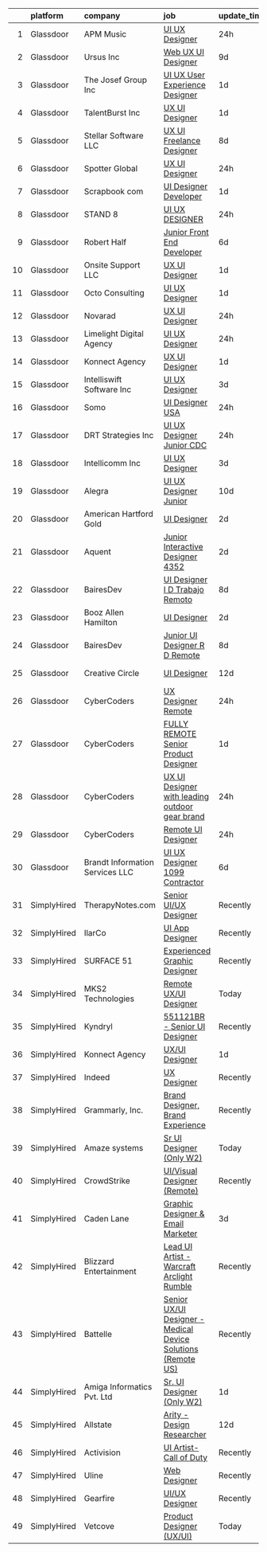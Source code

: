 

|    | platform    | company                          | job                                                                                                                                                                                                                                                                                                                                                                                                                                                                                                                                                                                                                                                                                                                                                                                                                                                                                                                                                                                                                                                                                                                                                                                                                                                                                                                                                                                                                                                           | update_time   | location               |
|---:|:------------|:---------------------------------|:--------------------------------------------------------------------------------------------------------------------------------------------------------------------------------------------------------------------------------------------------------------------------------------------------------------------------------------------------------------------------------------------------------------------------------------------------------------------------------------------------------------------------------------------------------------------------------------------------------------------------------------------------------------------------------------------------------------------------------------------------------------------------------------------------------------------------------------------------------------------------------------------------------------------------------------------------------------------------------------------------------------------------------------------------------------------------------------------------------------------------------------------------------------------------------------------------------------------------------------------------------------------------------------------------------------------------------------------------------------------------------------------------------------------------------------------------------------|:--------------|:-----------------------|
|  1 | Glassdoor   | APM Music                        | [UI UX Designer](https://www.glassdoor.com/partner/jobListing.htm?pos=128&ao=1136043&s=58&guid=000001838d45c7a68535307d27dab3fa&src=GD_JOB_AD&t=SR&vt=w&ea=1&cs=1_88467f1d&cb=1664522504474&jobListingId=1008170648261&jrtk=3-0-1ge6kbhumk24s801-1ge6kbhv4k60r800-eb32a0d60ea0e636-)                                                                                                                                                                                                                                                                                                                                                                                                                                                                                                                                                                                                                                                                                                                                                                                                                                                                                                                                                                                                                                                                                                                                                                          | 24h           | Remote                 |
|  2 | Glassdoor   | Ursus  Inc                       | [Web UX UI Designer](https://www.glassdoor.com/partner/jobListing.htm?pos=119&ao=1110586&s=58&guid=000001838d45c7a68535307d27dab3fa&src=GD_JOB_AD&t=SR&vt=w&ea=1&cs=1_5703dcf3&cb=1664522504473&jobListingId=1008151562653&jrtk=3-0-1ge6kbhumk24s801-1ge6kbhv4k60r800-c830932741fb6931--6NYlbfkN0CT8vBT9H5mqECx2dfLV_FONLPDKpIRssxVwtj05Tmm4rA5I0VNOPdM1oYsK66ov5pjF8ChUJ9NdhUkBoLSKCFhgYGxkMj8Dtxgkg9KAUUqsrHLi_JBfO8bappYtimWXEpThQiNgfEG8WN-5Bd6P6UjAl15q4i9bFiirMmrEMMyCd3OwRjZC5ibWouE4ougI0DJksJ13CYzx-y8dvat0sEWlizyS2DSRjb29aG2O4ZXZSPwt9kt7qMaKY9JsQCC5Rv9upCOVf5OVkl1UWt-Y7iHtzZ4Y59pvCW38ikCEuWn7kHmFwg4DAQ_dvac8IouWrmAScRxfLZj5pXxRm_WPujkumCiQqMB62_kzf2C7X2dET28MCOkhgGMu1lIWBYtjidzSsoixs_d-aIbKXoR-gu4uzLkgfIeWUTpEjthPalLD7VNSThrECTKQ-9uDMrgL6ScPoEQtYJlv29k4QbO3TQEW-O1ooP6TKvoc6X5oAnh8ku0aHuDtJ9mEGcFUmiKQMKzkyVocfNIrrBHMLGqoY8x0y0Y9_GSssyygRWwZGvRma6FPe99AnwxtC6cqgRZPXvHPHfaaYpaopt9FThZgxi6pvMpgbfN9IyCKmOouXbHk5swN0ay32cl-Z9z3l8l1-vx1kp8ugFH1qGzaNVtLv4s-oWh83bA41jtgKIJKahBmXVZCTCxjfL5f6_T-uUnLwSHBq6vcinneKiW1-pUlvYYnqCDsK2gl8UTkY8W5o7hShm14up4PJMHeJMPRyEO311KOTXUi2DK59YoDt1RMtvhxMFmcVXbk-6FdizhoOReToAPSMM3-fw40F8Cjva0NUap-1d-cWBGka0Z5vjpl_NWQvWkeJdl0A01nKhPg_cxnm3LxbKP1tuxzqDX2j3UbVFVEtFAzUKqaspPrPg8hgM_Ve2x0D7WKQb5RlZt1Nwx_O0e4RHUe-FAzHiW_BNUMtqe-p55gA5MgR5mZTCyyxMvIey9YYtDG0M-yLl9AEmHtf6_pvC_jySo)                                                                                                      | 9d            | New York, NY           |
|  3 | Glassdoor   | The Josef Group Inc              | [UI UX User Experience Designer](https://www.glassdoor.com/partner/jobListing.htm?pos=109&ao=1110586&s=58&guid=000001838d45c7a68535307d27dab3fa&src=GD_JOB_AD&t=SR&vt=w&ea=1&cs=1_620e258e&cb=1664522504472&jobListingId=1008168290173&cpc=6FC5BA77C9A4CD78&jrtk=3-0-1ge6kbhumk24s801-1ge6kbhv4k60r800-b4089aa15ce6e718--6NYlbfkN0BK9GXDcakwdiqmeo8o-2GvkYnmPkq7xevAHdeF_847qtZKsN7LQ_6DhfF8jhfwuX1pMHFhhfSPDCHT9F2RYSKx8xyGJ9Tg4TBf2SNUEzuVoeRGgLnMC3zm4Um1wT07xAgXUZCgv2BBdfJFBkjFppsOhQVOH1PcEKx3vwdoeN_L2wm-jTyLRXPnDGXvtKglOiWBiHgq5HPog9Cc4KuuPepEPzewLwtEsuZ9CEEXU0QMYCfaONQMhbSkFngDMuPclqePF1GPEi-4Jnd6FxNEBLSx0AsaxR1Hvf-dxIZJUEkIYN7uLWYWq57ozoz8jeJp_Qox_emgLysEiCacqSG1CPEEEwDd_VX1jyqAlq96QhZiU_cZtrXLj1rfJ1JlV8NoBA5zGimNSIKYJJF3xse38KA41wlT2fRgaOzm4zUws0VRSJMPYKlp2oyk8v4ClrO3txWM5uV9aMpnqpYFjr_KwYHyg7aasj2HWDssf0eKjLXX04I-6ojTcXE8)                                                                                                                                                                                                                                                                                                                                                                                                                                                                                                                                                                                                     | 1d            | Annapolis Junction, MD |
|  4 | Glassdoor   | TalentBurst  Inc                 | [UX UI Designer](https://www.glassdoor.com/partner/jobListing.htm?pos=111&ao=1110586&s=58&guid=000001838d45c7a68535307d27dab3fa&src=GD_JOB_AD&t=SR&vt=w&ea=1&cs=1_4c224220&cb=1664522504473&jobListingId=1008168137768&cpc=9908D8D4413DBB8A&jrtk=3-0-1ge6kbhumk24s801-1ge6kbhv4k60r800-d54fd8eb07908ba4--6NYlbfkN0AytblDjMhCTRr2PwXSTF3LlCyagmIhB_qBKYhkTsU9J8kbOkkPPbkHTn1PvWfxq-OxQkT0mkQMb_m91Yxy5THvksedP65a-rNWCg7qI6Qd4HExynl0cXOt_q1c1MYUD3gaJ_zgYhA9T6zQGXY0-jrFTdQ0VaREUejX0OwnrUUMyf5NcTS1D7sW05_fWpsvLWcwj5OczpX8qWa6KuF0NrmOXVrbHuR0Di3qWzmcnE6H-aHfa_kiHQVzdJTMkiNpJOWF0u6rPJRGjLtUtcewlPVrewsIbKS4IEMtXKaHwAb-SbKVRnALTrlHeuxaCqdo6OGvzoOvf7Ly0vNoOYb718ikiTDEE58NNaLaZsdx_3Miw6e1VIOGSPko1qJ8ksiWri27A38Dr3L2fcrV_eJdfLMwjd_0HNCSCXZqWIobG7l8DK542iugP9XXRdPpXsLN4BdNz8w5L03kA-gf_XKPvz6Dg-ue744ekkqrQA3b48xi2JHTgVP5VQkju5EKP5iqd0Mg-67Oa-CYCA%3D%3D)                                                                                                                                                                                                                                                                                                                                                                                                                                                                                                                                                                                         | 1d            | Remote                 |
|  5 | Glassdoor   | Stellar Software  LLC            | [UX UI Freelance Designer](https://www.glassdoor.com/partner/jobListing.htm?pos=124&ao=1136043&s=58&guid=000001838d45c7a68535307d27dab3fa&src=GD_JOB_AD&t=SR&vt=w&ea=1&cs=1_9363b649&cb=1664522504474&jobListingId=1008153816308&jrtk=3-0-1ge6kbhumk24s801-1ge6kbhv4k60r800-5c97b58db50d63fb-)                                                                                                                                                                                                                                                                                                                                                                                                                                                                                                                                                                                                                                                                                                                                                                                                                                                                                                                                                                                                                                                                                                                                                                | 8d            | Remote                 |
|  6 | Glassdoor   | Spotter Global                   | [UX UI Designer](https://www.glassdoor.com/partner/jobListing.htm?pos=127&ao=1136043&s=58&guid=000001838d45c7a68535307d27dab3fa&src=GD_JOB_AD&t=SR&vt=w&ea=1&cs=1_fb81898c&cb=1664522504474&jobListingId=1008171429465&jrtk=3-0-1ge6kbhumk24s801-1ge6kbhv4k60r800-71cdd0a940bb2841-)                                                                                                                                                                                                                                                                                                                                                                                                                                                                                                                                                                                                                                                                                                                                                                                                                                                                                                                                                                                                                                                                                                                                                                          | 24h           | Orem, UT               |
|  7 | Glassdoor   | Scrapbook com                    | [UI Designer Developer](https://www.glassdoor.com/partner/jobListing.htm?pos=101&ao=1110586&s=58&guid=000001838d45c7a68535307d27dab3fa&src=GD_JOB_AD&t=SR&vt=w&ea=1&cs=1_6daae5e1&cb=1664522504471&jobListingId=1008168650416&cpc=608BEFD8E68346F1&jrtk=3-0-1ge6kbhumk24s801-1ge6kbhv4k60r800-62b34dc2ac0b666f--6NYlbfkN0C1yppl-0ekVUoPe3ZKhKQjCocelex8BczS8oiB1y4H6D5mfhWtO58RS_RPbOjQdgdRpZVKCGkuKevbwxgGfsFKUckQKEEjV0lThO3FJ3CpAhFzxwLzD4t2KKMDT4tJo97gxIsJtm8mFW-2M-9v8-Necl0GviZ8_EnnmdTJ12_ddQeQaXotJQFyCf0SWF8os7D0H3rYNp6aA02BGOl7ZZ-mlRb0OEc7t_Nv9xPIBvl87k22MlN3vsMCUcf_wcKE260LpUjfYuGx80LksK0vwLxtkYKOZsdvucRj2dvaIS9s2hIB1KDk-SBiY4eJMPGUKWyJ-e_qldSrBKQ84ew-yq2Ge-7WeVWN2eO_KzrtDiqiVbzkMjWRtAkYnWWYvDBYrZ_PQDzl8hgVJ_szUR5Ch5JpW-iIKsQ10ScV0USHFKxStsPU1RmKKmuFNHdsm0lJnaJ7NWqGCxLknoVK2P1RTlun8Jc5rVGnFDOdjhP3vIYWfzLTiMKxE2dL_UHgIcMBPe7q9p-6ZOkM9rA8Om5k-jRN)                                                                                                                                                                                                                                                                                                                                                                                                                                                                                                                                                                              | 1d            | Gilbert, AZ            |
|  8 | Glassdoor   | STAND 8                          | [UI UX DESIGNER](https://www.glassdoor.com/partner/jobListing.htm?pos=123&ao=1136043&s=58&guid=000001838d45c7a68535307d27dab3fa&src=GD_JOB_AD&t=SR&vt=w&cs=1_aa2e4b6f&cb=1664522504474&jobListingId=1008171533547&jrtk=3-0-1ge6kbhumk24s801-1ge6kbhv4k60r800-3e7e40ff3f9f0ec9-)                                                                                                                                                                                                                                                                                                                                                                                                                                                                                                                                                                                                                                                                                                                                                                                                                                                                                                                                                                                                                                                                                                                                                                               | 24h           | New York, NY           |
|  9 | Glassdoor   | Robert Half                      | [Junior Front End Developer](https://www.glassdoor.com/partner/jobListing.htm?pos=117&ao=1110586&s=58&guid=000001838d45c7a68535307d27dab3fa&src=GD_JOB_AD&t=SR&vt=w&ea=1&cs=1_61157872&cb=1664522504473&jobListingId=1008159310171&cpc=FB7E4A1762AE5BEC&jrtk=3-0-1ge6kbhumk24s801-1ge6kbhv4k60r800-ad7c0c2ea6a51657--6NYlbfkN0CpzDdaQkua3np5pkmj49lKioZwmwxQ-yx5plwbYmV_M7ZUsoYMwH68ZWZwpU8o109k8k9TkDq1w6sfTxQkE0Ft9mF14Uw0_9EoxHmQqCj3tCIE2KfBuGjcTtjqWw-JHOfMWZ887oAMblHPOaCDyAle0H0J8Szjo-QPHMkVFWsJnhEnUz9nnl6qy7LxreCQT440UWQp5YucP5iBwK6350f_1hOdXC-8I1iqtg8UlA-RdncVFuWTPaX34SwzZeLwjySdUscqJFa0HJIs2IH_XGpL1lhIGLNwjPBwLgVmDcasKR0XeO-qRzRAaZagx_5nWRR_L8OqP4HJPTI9TQnXIqC7UF_Cgd2GR4irJkRqiVK407LRc13FNQ67sr74JhIxwG7bBsCSfyUdH_yDPiLtyOuTxUBQ7VYaE5wBdpETbun7M7WM6JGGpx0ifff5SpubA3dfZXkAX-xei-xiQg1EXtKyNV20CAAw9ettiwpzRtakdWCF7eie1l3-lRkN6t2-aCXqDDUuGnqdJnLuP2CjcAOyRXNjUFZXtVDLj-upufJcfA2uoploIN1aDKb7WO2_1SM%3D)                                                                                                                                                                                                                                                                                                                                                                                                                                                                                                                           | 6d            | Melville, NY           |
| 10 | Glassdoor   | Onsite Support LLC               | [UX UI Designer](https://www.glassdoor.com/partner/jobListing.htm?pos=104&ao=1110586&s=58&guid=000001838d45c7a68535307d27dab3fa&src=GD_JOB_AD&t=SR&vt=w&ea=1&cs=1_242de48f&cb=1664522504472&jobListingId=1008169414448&cpc=1160948BCBA38B5B&jrtk=3-0-1ge6kbhumk24s801-1ge6kbhv4k60r800-a2aaa8486b49cb07--6NYlbfkN0Auk-QkTeXAvl3GClZfDM17QnofsqdUwCNpvBU1ShVA2_yp9Eg1uWSGJ1J2ClXU4kC3icgS9_W-5OsuWunWt_IyctRlB_pbyfy0dghEqf4VNyql2VDZ2IGt7AMSmGCYyfN4lJqudB2TMcLul0G85UmzqSdWchKEuZt7nw4iQuQHG9yX2SOt8G79KsOTwlB5zvlNgRJf52J5593P3iQdPVnV8ZgzuwUH8FqqL8nkhraQjpYR2NaC1E9Ts7VsdrQjuUTlmPG7Qqj17OCbNYeqxeg-gKc4W5KLuey4wVzvbpUIlfMLbl4mBvZnSALvYIKvZVSPX1otYopljPggTcltZC4ag0mQKdVZ7bP9pSS8hVrsKRu82Im0wfLZ5ISZSqsLRHTfPeIqdSz5V3ZQwVa5VqGPN25LeTgFkP9aP7sn_xEplz6m0wPO4DaXdKViCWGVhuXySxZUZGp_AZ_x8KrubqNseDbvpAGOdMC93yf3rS51DN8DQluffJOuzgut78mUclm_DBnQrjPX1Q%3D%3D)                                                                                                                                                                                                                                                                                                                                                                                                                                                                                                                                                                                         | 1d            | Remote                 |
| 11 | Glassdoor   | Octo Consulting                  | [UI UX Designer](https://www.glassdoor.com/partner/jobListing.htm?pos=106&ao=1110586&s=58&guid=000001838d45c7a68535307d27dab3fa&src=GD_JOB_AD&t=SR&vt=w&ea=1&cs=1_5b753da1&cb=1664522504472&jobListingId=1008168500556&cpc=82B3195DA92CAF92&jrtk=3-0-1ge6kbhumk24s801-1ge6kbhv4k60r800-b371f68b6cc4eaad--6NYlbfkN0BUILWTwFEMoXKrKssGyD8iTIA4IasGWC9VuLPSE7H-z3PWa5O78tC_NkFRpx8Ok5lPrUM7VPeJDZc1K6nRz6VTjVqrFkmtE1Tu5MmOi-VWlYxoX3PZSwQz7msP4ZNglGJEcCFNl3jkA2XF5qu19Srs_qOr8Em2AJbfiSkMTCMKsvYpLkr4E9oiEiMHqzWG952YpS_ZypNdGcWS_5r1My7LpR07sNm8aL1kXqd41G93F3V0wEdZl67AleQGIMcSrn8xBoWLhPLYoX9g6tegG5zAP_rdWc3SzD9-QriJDniG2jibPBbP4LmCc_aaVThvb8DTxvT-Pr_3RReKRFHwspcguerdG3G-6hI0qolGCFHDglNXoBZ7tJDvAlhbNWDECPBqiGbcTtMY3quB-f2L12S9Xn3t7iCkizbHfuVD0VyE-QnWXRudb3Wd_82lbnTDrxFcEUXyR4Njt5DR1zyBuHZKtOclbwyNFNmQX6AtPfpLVyUS5Pt9STE0gdlzDmJy5tekJw5NcBxFnQ%3D%3D)                                                                                                                                                                                                                                                                                                                                                                                                                                                                                                                                                                                         | 1d            | Remote                 |
| 12 | Glassdoor   | Novarad                          | [UX UI Designer](https://www.glassdoor.com/partner/jobListing.htm?pos=122&ao=1136043&s=58&guid=000001838d45c7a68535307d27dab3fa&src=GD_JOB_AD&t=SR&vt=w&ea=1&cs=1_44b3b532&cb=1664522504474&jobListingId=1008172460860&jrtk=3-0-1ge6kbhumk24s801-1ge6kbhv4k60r800-66256d4ed1a99d4a-)                                                                                                                                                                                                                                                                                                                                                                                                                                                                                                                                                                                                                                                                                                                                                                                                                                                                                                                                                                                                                                                                                                                                                                          | 24h           | Provo, UT              |
| 13 | Glassdoor   | Limelight Digital Agency         | [UI UX Designer](https://www.glassdoor.com/partner/jobListing.htm?pos=130&ao=1136043&s=58&guid=000001838d45c7a68535307d27dab3fa&src=GD_JOB_AD&t=SR&vt=w&ea=1&cs=1_6e4e3a6c&cb=1664522504474&jobListingId=1008172074975&jrtk=3-0-1ge6kbhumk24s801-1ge6kbhv4k60r800-42eafc1a6c6b565d-)                                                                                                                                                                                                                                                                                                                                                                                                                                                                                                                                                                                                                                                                                                                                                                                                                                                                                                                                                                                                                                                                                                                                                                          | 24h           | Remote                 |
| 14 | Glassdoor   | Konnect Agency                   | [UX UI Designer](https://www.glassdoor.com/partner/jobListing.htm?pos=102&ao=1110586&s=58&guid=000001838d45c7a68535307d27dab3fa&src=GD_JOB_AD&t=SR&vt=w&ea=1&cs=1_b8259d1a&cb=1664522504471&jobListingId=1008168438925&cpc=6193B0C32834B022&jrtk=3-0-1ge6kbhumk24s801-1ge6kbhv4k60r800-9b61eef49c5311ef--6NYlbfkN0A-7AasZqH9Qn1Anb5-SGr1cEoKuvdHr_Nh2LwbaEhTGEydg6s1jxro67S5AJCHI4rCBnE8SwSEChdyMxCt7PW4zVyycmXIqTm8Idwfu1X07f4opH2Wlp_JY5FDsWaDDWmu8V3Hj2CCU_jidTElN-oSw1EgEgQMTamuJ_XaRKgvdppN0e1kKCMBxfxR7c6NgOLVokvCIfrYWkRt7s_00OMPYArl_prDRVCFeOd3xEdkqoW2ZxwkFCpm3HCUaDIuneudkrqI4yc3abhRwVO4bz7EfnETBIqlOWyYXR7A-lLjIL_uNRYZeZ9futtdF24_AID_QLLCuMzD82T82xsniLzUeHr43uP5oPfxoNxSFvtgtJYkEmfZMpNIBnpFiTaJhhp0wVcTy5gUH_st8DcuqlADlVKUixCoP0M0z-Y9tVydlVexYtlFIcVeQ0vZeanJyXDQ5crr9GOdC4_UKvKKnhcKO88BiHNosb5c2LDyfZYiuhXEyuAcnLbNOdbCbx8Qt2k%3D)                                                                                                                                                                                                                                                                                                                                                                                                                                                                                                                                                                                                       | 1d            | Remote                 |
| 15 | Glassdoor   | Intelliswift Software Inc        | [UI UX Designer](https://www.glassdoor.com/partner/jobListing.htm?pos=112&ao=1110586&s=58&guid=000001838d45c7a68535307d27dab3fa&src=GD_JOB_AD&t=SR&vt=w&ea=1&cs=1_1c1e7fe3&cb=1664522504473&jobListingId=1008164005707&cpc=FB7E4A1762AE5BEC&jrtk=3-0-1ge6kbhumk24s801-1ge6kbhv4k60r800-caced73505e867f4--6NYlbfkN0DiLKrdXjeQZR9vKVzqvG_fO73QKtee5CoWfuVjZxaK4bmjGwd_vuK3iP9vI1bYUpCmrS6Qwd2t26YvYyO7Ak0sOC-t504NbZCSil3hwk41tww4WX760mfuW3bZeK7Bxtk7xiLTT8fqhdbCqh6EuwPpDy8MfY1vS0nfKwVw8_LH0Uj9pxUyhTMVc1OgAw3kxHYk-3q8JCGgUgfBxYKYTvbFqMMgZ3tEVBwsMbKtUMppUBuwA9sidUjUNvIAtTUq89n3pW1r38XY8p3-Afa5pcXsLXTBDNlKZVYeNMX0WqV5hxC029u8HEFJ6BrsWn6LuFYFiaLihf1EbDW4DN01Qo6hE0knbAzRgwjDeW3Md_W_PPn3_T1uwS6msTZVVc63dpf23R7G0tw-1LCGrptVqlA1bHybFW5h5d8FRlgbvrcXPUUkGviIuqEA_gOH2tjQN7YDMWEZn_hH23wRRsC4Zq1MQh9Il-Z0Ve0MzT9mWBxnWxqOOte40DOzcdT6k5mnSuQJz-mVxkN43DMfT7Z4Imx7eYtgu7RbVr3VBeeT1txSysXCSnjK7jEFhBvgfxWbssHzMTtHzt3cGCwnhYdBCiXiFVX1b7I4FL8l6xhlV202DTMKFg55vRTRIQlhmrbkj74DIJ6pxVm9idRSEgUpquCJ-xt6XyJr5cJL29vMeJ-MMebyP0GD6_6H)                                                                                                                                                                                                                                                                                                                                                                                                                     | 3d            | Atlanta, GA            |
| 16 | Glassdoor   | Somo                             | [UI Designer   USA](https://www.glassdoor.com/partner/jobListing.htm?pos=126&ao=1136043&s=58&guid=000001838d45c7a68535307d27dab3fa&src=GD_JOB_AD&t=SR&vt=w&cs=1_ca0261ff&cb=1664522504474&jobListingId=1008171014055&jrtk=3-0-1ge6kbhumk24s801-1ge6kbhv4k60r800-ebe0ad69b32b27c9-)                                                                                                                                                                                                                                                                                                                                                                                                                                                                                                                                                                                                                                                                                                                                                                                                                                                                                                                                                                                                                                                                                                                                                                            | 24h           | Washington, DC         |
| 17 | Glassdoor   | DRT Strategies  Inc              | [UI UX Designer   Junior  CDC ](https://www.glassdoor.com/partner/jobListing.htm?pos=121&ao=1136043&s=58&guid=000001838d45c7a68535307d27dab3fa&src=GD_JOB_AD&t=SR&vt=w&ea=1&cs=1_b70a76c1&cb=1664522504474&jobListingId=1008172109667&jrtk=3-0-1ge6kbhumk24s801-1ge6kbhv4k60r800-4f0727998002c8f8-)                                                                                                                                                                                                                                                                                                                                                                                                                                                                                                                                                                                                                                                                                                                                                                                                                                                                                                                                                                                                                                                                                                                                                           | 24h           | Remote                 |
| 18 | Glassdoor   | Intellicomm Inc                  | [UI UX Designer](https://www.glassdoor.com/partner/jobListing.htm?pos=108&ao=1110586&s=58&guid=000001838d45c7a68535307d27dab3fa&src=GD_JOB_AD&t=SR&vt=w&ea=1&cs=1_a06907c3&cb=1664522504472&jobListingId=1008162824501&cpc=D2F1DE17EE1F43B9&jrtk=3-0-1ge6kbhumk24s801-1ge6kbhv4k60r800-77d90b9bdfe3fd21--6NYlbfkN0ChKihHdWUYlBRbbnjV70faLAmc7CdQbAkEYrx9QGU1An9lzWqTAjHS5tSZ18XLIvExbfG7YUs9wX5NlgJN93BLATALkr6wdcVUe3x2gVRLOAtumFiEB6EhR5jkv0CzPFZm5dBwAJiDHEKSy3TEOuxRoJmPduteKoUNly0VausAEtY5NtMS5AeCa2d_BozR69_mUszYU5oC0QP3JQGr-eHJbQivfwaI6JzRMrG6Y1F_aHS_V1USoVeaF15DkunO-fy2EgI1CXm00ZiukyxU8Os42kRmbvmJ78Dfvcs37MC8VsVt-QnRcXg9OzCEQqsa5tO_UV8ECGPO6bBw_QfVV6E3toz5g2SKyxG7l1jMAJBFAKIAfYj86oi4U-i_OXPFmN6e_Yp_ycMB3Onj1oogLTz7jgF89XaCFRKl-4ZIELnEh_NVMsWaT-lO5fmD2icSDlZGmDSA7qLegXXWpCENDbZbAoMtc76Jp5eFtvMm6LfCSU2T_Qd39ZGZxbJDQjC9_Og%3D)                                                                                                                                                                                                                                                                                                                                                                                                                                                                                                                                                                                                       | 3d            | Wayne, PA              |
| 19 | Glassdoor   | Alegra                           | [UI UX Designer Junior](https://www.glassdoor.com/partner/jobListing.htm?pos=129&ao=1136043&s=58&guid=000001838d45c7a68535307d27dab3fa&src=GD_JOB_AD&t=SR&vt=w&ea=1&cs=1_b7176424&cb=1664522504474&jobListingId=1008149723873&jrtk=3-0-1ge6kbhumk24s801-1ge6kbhv4k60r800-78528d52a11542e8-)                                                                                                                                                                                                                                                                                                                                                                                                                                                                                                                                                                                                                                                                                                                                                                                                                                                                                                                                                                                                                                                                                                                                                                   | 10d           | Remote                 |
| 20 | Glassdoor   | American Hartford Gold           | [UI Designer](https://www.glassdoor.com/partner/jobListing.htm?pos=103&ao=1110586&s=58&guid=000001838d45c7a68535307d27dab3fa&src=GD_JOB_AD&t=SR&vt=w&ea=1&cs=1_3f024e08&cb=1664522504471&jobListingId=1008165480834&cpc=AECEB822CA110EBC&jrtk=3-0-1ge6kbhumk24s801-1ge6kbhv4k60r800-e6e749305ffd51d3--6NYlbfkN0DbHp5n7ncm4C7zTLBChB4_smQ5E65ez6P_Cdr9E5EALJMUY6f-Mmf0xZP06Rzp2mD6ewDCJ9LGdw20INju6TABqKUxtHHT4Tr7KyR1NDzE-aGP6V7Q3Q9mclikNGK7gUWFk39A5D0lO58CTq_vOWD1-XHnIhSYewS1p9eTYsjQ5w0gXoj0OrLoIU26C9YizMjzDsiCSTNf07d4rOHwtwxbkdMcUM5mrQvb1TGrcrwqhml23EQiKd_uYW-exMmbb3r2OJ1GhayYp1wqC1IoCfd_utdcTVe4OZikqPzK0rldCB3tPBLkFqSU2lGnsl-ShA5FVKh1jG3mDtuc1-EeHE42dJGgNCjQ8Q1HuPwXc8v1IqTERBFCcYlf0mMNJHDy4fB88AYv5L8jbFG7z2-YIGDtclcVldrNKRO7ErLLOyRv0o0Ku9-E-pXb7IOuaUOKl-hc6xdAIGgv75hTNi4n9jKxGu0kpXyKRjHHkGC9ybH1FD2yPhaFU8AJBldJ3qdDFaw%3D)                                                                                                                                                                                                                                                                                                                                                                                                                                                                                                                                                                                                          | 2d            | Los Angeles, CA        |
| 21 | Glassdoor   | Aquent                           | [Junior Interactive Designer  4352 ](https://www.glassdoor.com/partner/jobListing.htm?pos=115&ao=1110586&s=58&guid=000001838d45c7a68535307d27dab3fa&src=GD_JOB_AD&t=SR&vt=w&cs=1_b9153c16&cb=1664522504473&jobListingId=1008165513680&cpc=3BA4CE39D5B5DEF5&jrtk=3-0-1ge6kbhumk24s801-1ge6kbhv4k60r800-bf130ab23b83691d--6NYlbfkN0DMrcEu7yrtATojKJA7cEzGQ3FdRGWLh0CZQInL4ECGI9gD0Wolx9R2v-Aex0-GK04wuCgzflPBRkRQfW92hu5bdB7I5i80oD0xKC7ZbT0oWx1mhDK9tT_G3lq83ALv5_npUo_hMljb4KaRsw9wJdbbIoRv6v9BEzOoHSMB09PFnEiuY0NbtUUhBQcN9aR8HvLEP3DEe_BG0BW12xciJSH5BAKpZfY12fTDktLHKS_izso4Xda8I2GsHF96Eas84bBGazrxmcoXHwBDKrkba6pIinRrH8WTQ7zYKaHiSS3vVdVxpPrPxF47mtJSi7pOedC5t6BXR70DKwsEG-rOkJyh1VkxenXMxo3Cnfv8wGpUn_-YeZDQl6DFRszDfB71ERNOY3V0pQdKEYW8C93xtuJQFDUMq-GsLWh0VumKXq6beOfxgEfaPPnUBGQEOXcw5og%3D)                                                                                                                                                                                                                                                                                                                                                                                                                                                                                                                                                                                                                                                        | 2d            | Santa Monica, CA       |
| 22 | Glassdoor   | BairesDev                        | [UI Designer   I D   Trabajo Remoto](https://www.glassdoor.com/partner/jobListing.htm?pos=107&ao=1110586&s=58&guid=000001838d45c7a68535307d27dab3fa&src=GD_JOB_AD&t=SR&vt=w&cs=1_d7c68b29&cb=1664522504472&jobListingId=1008153486024&cpc=8795CF9063CD573D&jrtk=3-0-1ge6kbhumk24s801-1ge6kbhv4k60r800-b4c921561e0b5357--6NYlbfkN0BfEGkshao4EhrCCf7LYqKO8VNtf9vkQrewuI3DmTR_-G3zJxSBeo1ORWaJUaUR2cJI3o73wb8YKaI-bdZnC6Qwra7mBLTTlnmNgK7D0RftTSNAoc1l_9zwTZ8kod07T5KXmmcIDT4_ptJyYGktEUg5OOBhpREQEkLsp5MdaoKubKCTYwoD8XaoVhz0XS4WvxXZuDyiqjuQ6PYj5F0ac0kSPBFOfPMuiySIS5VCsXfdAWrgevy9KdaqEsUGcFhMfD2N6SfUC8NezhV67HtEcdGmJNRBA7K2qN3zQCMSACq7tiQ0DZLl7ZVdOzwJE_91QuKJ-y8EWyPdZitVx02M44IkpkBbGfpCiR26r14ySI32mZ9oGyJ1G15VvtkmONbzMMaOSUV156-3mgcayIVnTIaewD3Hf_b_8MVpTUgydUqweTnUBcP9D47w2iWsvl9E0nkFCiFEZ0lIgaLGYR6Mx0g1HS3ib4dPwUEy5joHNldSPGMbWH5BzhJqdwOQeRp1dUQdj-Gt1gY_JHO1xAqHrzfgpYf0maoOqMhS-5TaN6nAXvaEzkG7leiq8M5Ta61WFV7hg-MABJ_qGw%3D%3D)                                                                                                                                                                                                                                                                                                                                                                                                                                                                                                          | 8d            | Colon, PA              |
| 23 | Glassdoor   | Booz Allen Hamilton              | [UI Designer](https://www.glassdoor.com/partner/jobListing.htm?pos=125&ao=1136043&s=58&guid=000001838d45c7a68535307d27dab3fa&src=GD_JOB_AD&t=SR&vt=w&cs=1_e0af4376&cb=1664522504474&jobListingId=1008166553285&jrtk=3-0-1ge6kbhumk24s801-1ge6kbhv4k60r800-01f47048755d94e6-)                                                                                                                                                                                                                                                                                                                                                                                                                                                                                                                                                                                                                                                                                                                                                                                                                                                                                                                                                                                                                                                                                                                                                                                  | 2d            | Washington, DC         |
| 24 | Glassdoor   | BairesDev                        | [Junior UI Designer   R D   Remote](https://www.glassdoor.com/partner/jobListing.htm?pos=105&ao=1110586&s=58&guid=000001838d45c7a68535307d27dab3fa&src=GD_JOB_AD&t=SR&vt=w&cs=1_d04fcda9&cb=1664522504471&jobListingId=1008153488457&cpc=2CAED5C921A5F994&jrtk=3-0-1ge6kbhumk24s801-1ge6kbhv4k60r800-22334d203f101bca--6NYlbfkN0BfEGkshao4EhrCCf7LYqKO8VNtf9vkQrewuI3DmTR_-G3zJxSBeo1ORWaJUaUR2cJI3o73wb8YKaLcgKq9WK8IYI59m15eV8vcglsZZ7ypdJc15E26d6NhZag-UM6mUgzEdNHISO5vO8yL995Y577DP1X9IU0A_Gw2Cg4aVT9LVwJYy0Uz7Xu3ypOcWRYXRu3qNcqByJMvIRin9PjmOyHUOTYvDxaY124ehOyBiBeki_B1uCc8Vc_ph9NUeA7QxTAEPkRaJc7oGLhGTOIOW96Zsshnnx6uSXg82X0yyXMI3xzL5QPt2UR4yiQpKfjVs7p5YYeWOMPG5QFCr_ZCX_6Jc6SNRE70b3akFCK8ZWD_JyXMnLDnOezHdtQETK-ltURiprvShjkc5E-OrgevwQQ4SjwnZdHJriULK0CrqG3my2fq6fNIFZwTimGV5G_YCEE77aK1u_vlZFyUH2siDiZg8DEAX1u5lMSxcIUaKMiZYeAuN4AZfiIrtA0kaj-NM2Fp8hE4a4gwkfiGTSpDJe0JZTzVIqy_PNY-P-dkvVKoy0nCVG4l_xMjPmTdww6q82ahNqK-sYqHnQ%3D%3D)                                                                                                                                                                                                                                                                                                                                                                                                                                                                                                           | 8d            | Colon, PA              |
| 25 | Glassdoor   | Creative Circle                  | [UI Designer](https://www.glassdoor.com/partner/jobListing.htm?pos=114&ao=1110586&s=58&guid=000001838d45c7a68535307d27dab3fa&src=GD_JOB_AD&t=SR&vt=w&cs=1_026eec29&cb=1664522504473&jobListingId=1008146351697&cpc=32EE424DE2B657EB&jrtk=3-0-1ge6kbhumk24s801-1ge6kbhv4k60r800-9715d9408f8154c4--6NYlbfkN0BPwlZa85gbT4Q3XYQoU_uQn0Qmw9zd_9UNfmcwtqAVud1yvyq1Z4UAlx1bxhDUi3I21Bn0WlsvFihpTEXw21BTb9XnB04zeIS6bQRFywxohzsB9hwl5eIZNDtOImrkdXvnup5o05Npiy-vF1r9uyLP0ZFRWNpL9JYGmc2XgZpAtzud_9MY4W7Q1Sxjugjn4DPdiNH61slmgKz-wfAUsHDvRMdXB9byrC6n-zfyvrlK5HVWcLwpHK54Rjo0xRSBIsU40gVZ6FceKUD6dfWg_bLiqF_f7UGYt_QI_L0JZWvvRLyblGMzGPyfbyr4Do0VkHF7scxboa06zMHPv9Gdo8rU3fLDawFL7yIm_rtgPbLx_FYFHMyUWaySLLMnllIg7zPootlRN9Tb0_8wayxQahQ0D4Z4b9_laOLpXE2X3eHi0Duxi9KSnJ_8m7Y6eaiHKrsP3ex7DTtHtcrEgNWaNJsCtYKs1eraKP78ov9VMWHOBOE-Za0nlM1Coxgs05VR2d3mIDemFaIGdA%3D%3D)                                                                                                                                                                                                                                                                                                                                                                                                                                                                                                                                                                                                 | 12d           | Mountain View, CA      |
| 26 | Glassdoor   | CyberCoders                      | [UX Designer  Remote ](https://www.glassdoor.com/partner/jobListing.htm?pos=113&ao=1110586&s=58&guid=000001838d45c7a68535307d27dab3fa&src=GD_JOB_AD&t=SR&vt=w&ea=1&cs=1_d1116f24&cb=1664522504473&jobListingId=1008172775694&cpc=654405A9B1E0A9F5&jrtk=3-0-1ge6kbhumk24s801-1ge6kbhv4k60r800-6a126837d54ca6ce--6NYlbfkN0CpFJQzrgRR8WqXWK1qKKEqALWJw739KlKqr2H-MSI4eoBlI4EFrmor2FYZMP3muM18C41kHOQtwyLEywwIqY_tX0YYjSpZ9rbdmDh7us6hVR3sql10ihoz4dlxbwInzGqV43_o0YrEm0dvOCJYIOHF7bVTXjOQrdSqXq77m02bhY7jgd-hh93bQhRMz6XUy6PIqqoRA87SNpbEUCJaG0O_jDbF4l6FC3VKEPq2rhtGi9JRuJ_vvMFiFbx9gOc1NDw3bC_FmlN65NWi1j5yHMhl60j-5cZILXLCjjk6urL-05wMA2qDtonov1fjWcPhFMHGN_SY6i7SfifRP8368ROmMmelM6uQnK5aqKIbxtTlfu96-PAUIVwt2OJ8O4TAgu5h4V8Ss9kjEaNC9xkRGg3MPQOfOetcX6_d_WMBFyAS3V8Z754NlCChcDy4tNzbp_zjd2vrmESAugG8VFBxKBpMzCZ9ODWOF1NgoqVIEuyBjCFDHz1MWnRVIefXlFLkrBk-VQIhFw0o5zxg6j9vjG5r6nwJY5-EK2urrL-0SdhhJzP4IQrJ2rCF5P8AJ8CDZD8U-PaMJ4UQQY7FMmy-dUce5NEzagl6AWbpuS1UVXI9XOU8eze82TKf_E4tvs0TM8K7kXW_DqpwWAtpJILxiYmGS7BkAxdB126-6lfmi4dw1UzZl1YipltJGY5UdGcZiCWaG_qp6EyuHEcJA4k104vQiP-miCoxK2kd-ac8TS4_PK5Xpl3xYU1-rcmjcifYuYt4jDTuytwesxBwXu0JouEvrpmZVDxZSd4FNlz3UltpiK_01EjhYygxAc8hTYPVoIdB74lWsE10YIe4BZvA86RCk8f8j0sP3lmTmg4rHFJBgEWAwFzhN81t4eHAvvGjLyqtDIwjiWMT1b92ppCsHDdZlEDu1ZWowH5QukQEJlMhiDWyih0mEKMfG-Jw6r_GYY-KSs9RfToQJlvqKLzEcxJ_hAz41BQ5zplDL7p0Hpv6ERpBIa-mpprF4UJP2s1H-NGeC_LT900XjqivRpD3YgtcJZ3xUENzO0fn6yt5T61tITzBA374msFyYm5F4mYTmIs%3D) | 24h           | Miami, FL              |
| 27 | Glassdoor   | CyberCoders                      | [FULLY REMOTE   Senior Product Designer](https://www.glassdoor.com/partner/jobListing.htm?pos=118&ao=1110586&s=58&guid=000001838d45c7a68535307d27dab3fa&src=GD_JOB_AD&t=SR&vt=w&ea=1&cs=1_d6d87319&cb=1664522504474&jobListingId=1008168714565&cpc=F41FEAB56D215062&jrtk=3-0-1ge6kbhumk24s801-1ge6kbhv4k60r800-52a346413ee11d71--6NYlbfkN0CpFJQzrgRR8WqXWK1qKKEqALWJw739KlKqr2H-MSI4eoBlI4EFrmor2FYZMP3muM3RZDYlem4fZZla7Jjss22brgANc5MPi1kLBbBIToKnXalmqCVUFsA-1nJnPcbfhI0Nu3Q-S7iMWHOtuTZvbUiaE_QxRPX-WIW9_0dDnTdVHW_6t2ix0cKbOuKRe_IsLfeg1zJYE_MwktfmgFDWyDBk53jyJmIyfzy3X4QhYbXlbjOwaMgqLfzspQBeghIAvyWR7FVWpEOJmAEhZ8SrdUPau0q-_4uOkaGzRvkYg5eNJg0k60f-swwMQ7Oe3E6G4za3bhKRDUeXiu8GP0l1KgPlnpZNDhsXc83-0I-e_ZofhPDPjur3NCCQ47hfjdh76L4PtmZkZM_yx7749ngmN953lYLV57Im6LrdfJrbn4nxMi_o1dbcEoswoYf06z6an-FNe5cqIenh4oKqBut2rQm0UaPh4ih_5ZN7G92NqCyT-n3N2aWlXGOAh188vJ7uJSPA-nFgERLTQTjBSnA_RkvAfnJZJP9ltMTkDkVA5Hz8737s4c2v2-pHbUJThdVsz_vyn-wQRufPyI19ycn00ojpRUDTcHnxWjUhIZa-AoPMbuVHolxRKYj9yhGDHLcvDKtsgWcWsKSONsTaNIPDXJWViOpRPjTmAaASKx3s06oucguoXR32VhyEwN5k1liSjY7YlctkEOxrNPQNOXplc8OjPXaPjeg1Lv4XHAXY4pYM61QGU0mdEQaVS1NzTmKkOWBYSLygHOJD4OkzjngQ-ies2SP0W398pX7WvgUSxD3bFJ3f1UmSuKPoGP7t220KK5yevq8DgR6kdQ4Ax8N6q-tVIuVkn7to8YUzVD5713Z3Erhz57wIqYW-UMQQm1nQ0pbV1VqZRRWFh6ku25LuBrtcurl6iQKbm44D4XjwBfdKWf7P7bQNVcngUuX_rp-RnfOmjrTRf6IMGdminDwhakZ7d2_HwAeYZ6Y%3D)                                                                               | 1d            | Washington, DC         |
| 28 | Glassdoor   | CyberCoders                      | [UX UI Designer with leading outdoor gear brand](https://www.glassdoor.com/partner/jobListing.htm?pos=116&ao=1110586&s=58&guid=000001838d45c7a68535307d27dab3fa&src=GD_JOB_AD&t=SR&vt=w&ea=1&cs=1_ea768ee0&cb=1664522504473&jobListingId=1008172776783&cpc=654405A9B1E0A9F5&jrtk=3-0-1ge6kbhumk24s801-1ge6kbhv4k60r800-fb633240ecb568e6--6NYlbfkN0CpFJQzrgRR8WqXWK1qKKEqALWJw739KlKqr2H-MSI4eoBlI4EFrmor2FYZMP3muM18C41kHOQtwzGhxj8MrQD_h21MB-KHlzmXXvVeK9CHDIEaum3TVWK5XUn4EC1tC84kzZcyJhKM2gLBhT4UHT9tc-_R5evrWJ8rrQsJYUoODpyo7CO8OMg1oNvQQiD13ZMMG3h95uZHrYszMMt3YmuNxJ3xlylzXYbpohb7lcJZ6vV2vpErI0Sv-R7Q6XaxrzadkmJ8oWtlHH3YedxHXu1QswcWO4PVWrfatgJFw2TsgaIgZveEinGAFZwzxvcGjNi1ko8WKAf_9bwx8BAzFA4q_WTczhIai_MsjVeq7cAAqoD_j39s75fgN-kOPmjZk6ve9Stz3BF1O9gyoFi5WUzulSdZEOc8E8gWRQn6gPDjv03izwJm5jkBADP1gbZ9EX8fo9HcmQwAXNFOrJIdhn5jlifnbGCMbbS58q0cZiEMhJEDbsDPCYo9-M0pTCBA9LJAt9PPeGYTFC2Gi_Wj5iM40ff6pQ1dJcBAE66oytAh6RmaSKqLrAIrJOlEUCwuh8bk4rMon1lj4znu-9dp5otgKsKNpLHqFTulEE1od3SgW6u7oaoj5FLnBxqWB8OwoJIlHhGR6ZzJqEGrDGArwlgSR2jfk22cV6V7RRnDKnbBD73T2OmBhyfbP_CRYk-HTQCwz9-sadWpwMWAl1KjPwk61k3mnS3abv8VfwZEpT5LAhaYUPNGhARwV-j0sGYTKYyxD0F3zqkjq0zgTGU0Bt8t7Z_LU0fQpZhQEVQsMZdwryy9k_STNOhbkdYSbWIx3SNQkySKdi6Osje9_q549-PH6QyhMgBJWD_xj9gVahnwyzw3hrE7lQ9Z2RqRi3s8QIM4JS-buZTvQN1rTjP5PknTx9W2pu8Kle5B4lVGMeedbAZVggepO7Ejp2rFn_FP4ghpuw48ETwX_V5O8iCo-Wa-u9EIMN5mLG_fit3DftZ43A%3D%3D)                                                         | 24h           | Anchorage, AK          |
| 29 | Glassdoor   | CyberCoders                      | [Remote UI Designer](https://www.glassdoor.com/partner/jobListing.htm?pos=110&ao=1110586&s=58&guid=000001838d45c7a68535307d27dab3fa&src=GD_JOB_AD&t=SR&vt=w&ea=1&cs=1_2bd8fc63&cb=1664522504473&jobListingId=1008172775591&cpc=F41FEAB56D215062&jrtk=3-0-1ge6kbhumk24s801-1ge6kbhv4k60r800-c7310d10cd79002e--6NYlbfkN0CpFJQzrgRR8WqXWK1qKKEqALWJw739KlKqr2H-MSI4eoBlI4EFrmor2FYZMP3muM18C41kHOQtw99Pw7Yfgd3msvY4JHyffbbsfG4OjsCoITlu6a1rr-fVKVXahGvdYc4kyH1Gaq2JsMOXcyxv1JgmANBXt46iTLjwbMFsnpHG_IrkNc7bWTjnCRqPof_9C0LTBuX_vWb5x_bCzSoOizeTsniRdNNRRggUO1zC3M5Cc6DyW_znjX7KLWHCB_eD5BohunbZGD_gpsOGQJ5rRCER71DkER9_PjYVkHXVz4rSQX6yhOJD6KlWZdmNKZwHTwL3XlqcbfVWPBZtj-OW7jiAWaw4yozfCmXUctKS3rIduq8obSFGXiwjxTBecKvb1EhEMrWzYgrL6h2f8-Q7FeAJqSTLfR2hyqI_nFlNFIYTg3LvyVOqoXGKMd4_F9mvLWLHTEEIOuvw1pJUsmLJiW0BEQYKmyz0wL14VmLguIEWtiX57L64QwYwAdGDOxVvImN4PT2e4Pq2WajW8KoOCprhc93atHcDfEyhqqzW-ll-F5vBRjs4-8LPeH_WXTEKj5qMYvkkWkXx3Ne7uSgnxqQLu8JpbKerjmytZAv00XVXIP6VU_sEDLxYn-HvvyndLHLIjJSa4HU0QloEh1ydT033W0nPA7uPZExvdRPTc2qFs1bflYZY4cDZjNQmcpwVnw4dXcbJltItusDnEF3HUrbA5PiCTN2yfH0IZjTqr9JZGY9xI4tEAlewkAepqEsIKPD0K2MSCLP_vZhwGq8CCDirMLkcK_odFu7Y4tldMsIwY8nqQnCLcxRMSgqEc20QfFlFBjBR_lKR6DIPKN0H4Pn-yobEdszo4Cs5wPWUv8KRafzlw3_voo-gIAGEed1syZP2q2stEzhDZ4TNIL2Xj25cB6JgWN61SmcW2Ikn74sniTZLazF-03DZfVmZdY4ob_JRSVAIUyoYSeWk7C7Y6Q9lKvp2bMh9CWbtPbnMoSVhCg%3D%3D)                                                                                     | 24h           | Los Angeles, CA        |
| 30 | Glassdoor   | Brandt Information Services  LLC | [UI UX Designer  1099 Contractor ](https://www.glassdoor.com/partner/jobListing.htm?pos=120&ao=1136043&s=58&guid=000001838d45c7a68535307d27dab3fa&src=GD_JOB_AD&t=SR&vt=w&ea=1&cs=1_9d274950&cb=1664522504474&jobListingId=1008159270200&jrtk=3-0-1ge6kbhumk24s801-1ge6kbhv4k60r800-13f81370ffcb182a-)                                                                                                                                                                                                                                                                                                                                                                                                                                                                                                                                                                                                                                                                                                                                                                                                                                                                                                                                                                                                                                                                                                                                                        | 6d            | Remote                 |
| 31 | SimplyHired | TherapyNotes.com                 | [Senior UI/UX Designer](https://www.simplyhired.com/job/_Uk1u6lt2JTZLbpNE2Rei76nDh0YNkvmbKzkaQVSLOZUSGQRnMb6Yw?q=ui+designer)                                                                                                                                                                                                                                                                                                                                                                                                                                                                                                                                                                                                                                                                                                                                                                                                                                                                                                                                                                                                                                                                                                                                                                                                                                                                                                                                 | Recently      | Remote                 |
| 32 | SimplyHired | IlarCo                           | [UI App Designer](https://www.simplyhired.com/job/-7F8oZgSzcqJm7reFVo4GEu9Nlzd389sNI4MwBUcOCc-vKIQAJYa3A?q=ui+designer)                                                                                                                                                                                                                                                                                                                                                                                                                                                                                                                                                                                                                                                                                                                                                                                                                                                                                                                                                                                                                                                                                                                                                                                                                                                                                                                                       | Recently      | Remote                 |
| 33 | SimplyHired | SURFACE 51                       | [Experienced Graphic Designer](https://www.simplyhired.com/job/RhAmSfW5wkE5AN0RuM3muEP1fp5jOofdrDHOHy-SQinqu72bUNcI4A?q=ui+designer)                                                                                                                                                                                                                                                                                                                                                                                                                                                                                                                                                                                                                                                                                                                                                                                                                                                                                                                                                                                                                                                                                                                                                                                                                                                                                                                          | Recently      | Champaign, IL          |
| 34 | SimplyHired | MKS2 Technologies                | [Remote UX/UI Designer](https://www.simplyhired.com/job/SgxA5bhbS-vmGpAeZS_YfWE82LSB0xP9bsVfSsPMmls6k_SpK-bf3Q?q=ui+designer)                                                                                                                                                                                                                                                                                                                                                                                                                                                                                                                                                                                                                                                                                                                                                                                                                                                                                                                                                                                                                                                                                                                                                                                                                                                                                                                                 | Today         | Oregon                 |
| 35 | SimplyHired | Kyndryl                          | [551121BR - Senior UI Designer](https://www.simplyhired.com/job/ln0q34g6s9axBOm-rTUWAVtLoFSFqQUKmESbQP3-Av_kUwzfaMU9MQ?q=ui+designer)                                                                                                                                                                                                                                                                                                                                                                                                                                                                                                                                                                                                                                                                                                                                                                                                                                                                                                                                                                                                                                                                                                                                                                                                                                                                                                                         | Recently      | Remote                 |
| 36 | SimplyHired | Konnect Agency                   | [UX/UI Designer](https://www.simplyhired.com/job/5KzDO2ZwTyvF7JPktaFl0OT5OxIjxyATyhfU9-KeeLz1AkSkUVaahw?q=ui+designer)                                                                                                                                                                                                                                                                                                                                                                                                                                                                                                                                                                                                                                                                                                                                                                                                                                                                                                                                                                                                                                                                                                                                                                                                                                                                                                                                        | 1d            | Remote                 |
| 37 | SimplyHired | Indeed                           | [UX Designer](https://www.simplyhired.com/job/URziMhrNTaKa1PLKfIfrhF-GuRmaj4gn2FhVHZfhBU3tWsV0R0J4dw?q=ui+designer)                                                                                                                                                                                                                                                                                                                                                                                                                                                                                                                                                                                                                                                                                                                                                                                                                                                                                                                                                                                                                                                                                                                                                                                                                                                                                                                                           | Recently      | United States          |
| 38 | SimplyHired | Grammarly, Inc.                  | [Brand Designer, Brand Experience](https://www.simplyhired.com/job/CciYGQDYMxumS8B20KSPsCl6nUobMNnY1D0zIT52m3fu1lE-S7zwTw?q=ui+designer)                                                                                                                                                                                                                                                                                                                                                                                                                                                                                                                                                                                                                                                                                                                                                                                                                                                                                                                                                                                                                                                                                                                                                                                                                                                                                                                      | Recently      | Remote                 |
| 39 | SimplyHired | Amaze systems                    | [Sr UI Designer (Only W2)](https://www.simplyhired.com/job/jYqH09dtj4cgYLP1vDtRYyLCOkRkt1PVhXRVp7aHGQd7oUoZ3YVEKQ?q=ui+designer)                                                                                                                                                                                                                                                                                                                                                                                                                                                                                                                                                                                                                                                                                                                                                                                                                                                                                                                                                                                                                                                                                                                                                                                                                                                                                                                              | Today         | Remote                 |
| 40 | SimplyHired | CrowdStrike                      | [UI/Visual Designer (Remote)](https://www.simplyhired.com/job/o8Nvrhk9F8lenBx6b7AC0C_6d5p_5ZQZqCNkaELGz0M3Jv0KXlyELw?q=ui+designer)                                                                                                                                                                                                                                                                                                                                                                                                                                                                                                                                                                                                                                                                                                                                                                                                                                                                                                                                                                                                                                                                                                                                                                                                                                                                                                                           | Recently      | Remote                 |
| 41 | SimplyHired | Caden Lane                       | [Graphic Designer & Email Marketer](https://www.simplyhired.com/job/InqTcxecThP6sI65xLuoAqBYzZxsOpxaGY25A1SSm0f2I0ngJi0fFg?q=ui+designer)                                                                                                                                                                                                                                                                                                                                                                                                                                                                                                                                                                                                                                                                                                                                                                                                                                                                                                                                                                                                                                                                                                                                                                                                                                                                                                                     | 3d            | Boerne, TX             |
| 42 | SimplyHired | Blizzard Entertainment           | [Lead UI Artist - Warcraft Arclight Rumble](https://www.simplyhired.com/job/2fCaZ4q9HiVoOw7MdiIJOEKwmOyKkEnnt1TZbZULR1sKSVgOWikooA?q=ui+designer)                                                                                                                                                                                                                                                                                                                                                                                                                                                                                                                                                                                                                                                                                                                                                                                                                                                                                                                                                                                                                                                                                                                                                                                                                                                                                                             | Recently      | Irvine, CA             |
| 43 | SimplyHired | Battelle                         | [Senior UX/UI Designer - Medical Device Solutions (Remote US)](https://www.simplyhired.com/job/6BVqH7iBsSK5vomQZonaGuHlIzqlhBKgxKd9wCH9Ok5xVYSW8MXSVA?q=ui+designer)                                                                                                                                                                                                                                                                                                                                                                                                                                                                                                                                                                                                                                                                                                                                                                                                                                                                                                                                                                                                                                                                                                                                                                                                                                                                                          | Recently      | Columbus, OH           |
| 44 | SimplyHired | Amiga Informatics Pvt. Ltd       | [Sr. UI Designer (Only W2)](https://www.simplyhired.com/job/IL9F6DrXYubpBjrPiIcXn_pbsQg_iFFE6nazl2vnoZsatGqtHsk99A?q=ui+designer)                                                                                                                                                                                                                                                                                                                                                                                                                                                                                                                                                                                                                                                                                                                                                                                                                                                                                                                                                                                                                                                                                                                                                                                                                                                                                                                             | 1d            | Remote                 |
| 45 | SimplyHired | Allstate                         | [Arity - Design Researcher](https://www.simplyhired.com/job/nuCwrAaPLlwLp-lBj289gVGfaczfqrV6k5QUiHtlCFSbf0M5apP--g?q=ui+designer)                                                                                                                                                                                                                                                                                                                                                                                                                                                                                                                                                                                                                                                                                                                                                                                                                                                                                                                                                                                                                                                                                                                                                                                                                                                                                                                             | 12d           | Remote                 |
| 46 | SimplyHired | Activision                       | [UI Artist- Call of Duty](https://www.simplyhired.com/job/RI3NxY4lrZeAKUHnYT7dSKZkRsmUaw3IkBtOdcPjcpsox_rXvv63gA?q=ui+designer)                                                                                                                                                                                                                                                                                                                                                                                                                                                                                                                                                                                                                                                                                                                                                                                                                                                                                                                                                                                                                                                                                                                                                                                                                                                                                                                               | Recently      | Austin, TX             |
| 47 | SimplyHired | Uline                            | [Web Designer](https://www.simplyhired.com/job/kI5kUAq-InikRw-9L7E4f0451pjqb3sKTzg2rEtjPg4g-FlQB3FIdQ?q=ui+designer)                                                                                                                                                                                                                                                                                                                                                                                                                                                                                                                                                                                                                                                                                                                                                                                                                                                                                                                                                                                                                                                                                                                                                                                                                                                                                                                                          | Recently      | Pleasant Prairie, WI   |
| 48 | SimplyHired | Gearfire                         | [UI/UX Designer](https://www.simplyhired.com/job/JgLVf7Q3-1t8juUeycgYXfLBzsuMcB3ZYzmfyEqYtdGkwTFIwu3j9g?q=ui+designer)                                                                                                                                                                                                                                                                                                                                                                                                                                                                                                                                                                                                                                                                                                                                                                                                                                                                                                                                                                                                                                                                                                                                                                                                                                                                                                                                        | Recently      | Scottsdale, AZ         |
| 49 | SimplyHired | Vetcove                          | [Product Designer (UX/UI)](https://www.simplyhired.com/job/Ex7PItJFyaxWpaFegT_1YkiJjolskZTVLtvPXbdiyzoAnVfQOHkxkg?q=ui+designer)                                                                                                                                                                                                                                                                                                                                                                                                                                                                                                                                                                                                                                                                                                                                                                                                                                                                                                                                                                                                                                                                                                                                                                                                                                                                                                                              | Today         | Remote                 |
